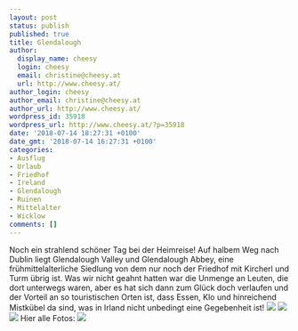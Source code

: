 ```yaml
---
layout: post
status: publish
published: true
title: Glendalough
author:
  display_name: cheesy
  login: cheesy
  email: christine@cheesy.at
  url: http://www.cheesy.at/
author_login: cheesy
author_email: christine@cheesy.at
author_url: http://www.cheesy.at/
wordpress_id: 35918
wordpress_url: http://www.cheesy.at/?p=35918
date: '2018-07-14 18:27:31 +0100'
date_gmt: '2018-07-14 16:27:31 +0100'
categories:
- Ausflug
- Urlaub
- Friedhof
- Ireland
- Glendalough
- Ruinen
- Mittelalter
- Wicklow
comments: []
---
```

Noch ein strahlend schöner Tag bei der Heimreise! Auf halbem Weg nach Dublin liegt Glendalough Valley und Glendalough Abbey, eine frühmittelalterliche Siedlung von dem nur noch der Friedhof mit Kircherl und Turm übrig ist.
Was wir nicht geahnt hatten war die Unmenge an Leuten, die dort unterwegs waren, aber es hat sich dann zum Glück doch verlaufen und der Vorteil an so touristischen Orten ist, dass Essen, Klo und hinreichend Mistkübel da sind, was in Irland nicht unbedingt eine Gegebenheit ist!
![](http://www.cheesy.at/wp-content/uploads/07-Glendalough-006.jpg)
![](http://www.cheesy.at/wp-content/uploads/07-Glendalough-025.jpg)
![](http://www.cheesy.at/wp-content/uploads/07-Glendalough-036.jpg)
Hier alle Fotos:
[![](http://www.cheesy.at/wp-content/uploads/07-Glendalough-015.jpg)](http://www.cheesy.at/fotos/urlaub/wexford/heimfahrt-glendalough/)
